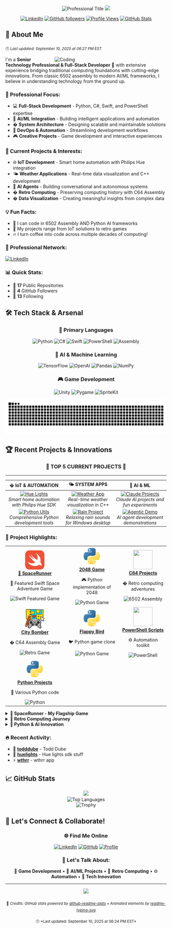 <div align="center">

  <img src="https://readme-typing-svg.demolab.com?font=Fira+Code&size=20&pause=2000&color=30A3DC&center=true&vCenter=true&width=500&lines=Senior+Technology+Professional;Full-Stack+Developer;AI%2FML+Enthusiast;Retro+Computing+Fan" alt="Professional Title" />

<img src="https://capsule-render.vercel.app/api?type=waving&color=0:00D4AA,20:30A3DC,40:FF6B6B,60:FFD93D,80:9B59B6,100:00D4AA&height=120&section=header&animation=twinkling&fontColor=FFFFFF" />

[![LinkedIn](https://img.shields.io/badge/LinkedIn-Todd_Dube-0077B5?style=for-the-badge&logo=linkedin&logoColor=white&labelColor=0077B5)](https://www.linkedin.com/in/tdube/)
[![GitHub followers](https://img.shields.io/badge/GitHub-Follow_Me-181717?style=for-the-badge&logo=github&logoColor=white&labelColor=181717)](https://github.com/todddube/todddube)
[![Profile Views](https://komarev.com/ghpvc/?username=todddube&style=for-the-badge&color=00D4AA&labelColor=000000)](https://github.com/todddube/todddube)
[![GitHub Stats](https://img.shields.io/badge/GitHub-View_Stats-FF6B6B?style=for-the-badge&logo=github&logoColor=white&labelColor=FF6B6B)](https://github.com/todddube/todddube)
  
</div>

## 🚀 About Me
<sub>🕐 *Last updated: September 10, 2025 at 06:27 PM EST*</sub>


<img align="right" alt="Coding" width="350" src="https://cdn.dribbble.com/users/1162077/screenshots/3848914/programmer.gif">

I'm a **Senior Technology Professional & Full-Stack Developer** 🌟 with extensive experience bridging traditional computing foundations with cutting-edge innovations. From classic 6502 assembly to modern AI/ML frameworks, I believe in understanding technology from the ground up.

### 🎯 Professional Focus:
- 💻 **Full-Stack Development** - Python, C#, Swift, and PowerShell expertise
- 🤖 **AI/ML Integration** - Building intelligent applications and automation
- �️ **System Architecture** - Designing scalable and maintainable solutions  
- 🔧 **DevOps & Automation** - Streamlining development workflows
- 🎮 **Creative Projects** - Game development and interactive experiences

### 💼 Current Projects & Interests:
- 🌐 **IoT Development** - Smart home automation with Philips Hue integration
- 🌤️ **Weather Applications** - Real-time data visualization and C++ development
- 🤖 **AI Agents** - Building conversational and autonomous systems
- � **Retro Computing** - Preserving computing history with C64 Assembly
- � **Data Visualization** - Creating meaningful insights from complex data

### 💡 Fun Facts:
- 🎯 I can code in 6502 Assembly AND Python AI frameworks
- 🚀 My projects range from IoT solutions to retro games
- 🔥 I turn coffee into code across multiple decades of computing!

### 🤝 Professional Network:
[![LinkedIn](https://img.shields.io/badge/LinkedIn-Todd_Dube-0077B5?style=for-the-badge&logo=linkedin&logoColor=white)](https://www.linkedin.com/in/tdube/)


### 📊 Quick Stats:
- 📂 **17** Public Repositories
- 👥 **4** GitHub Followers  
- 🔗 **13** Following
## 🛠️ Tech Stack & Arsenal

<div align="center">

### 🎯 Primary Languages
![Python](https://img.shields.io/badge/Python-3776AB?style=for-the-badge&logo=python&logoColor=white&labelColor=3776AB)
![C#](https://img.shields.io/badge/C%23-239120?style=for-the-badge&logo=c-sharp&logoColor=white&labelColor=239120)
![Swift](https://img.shields.io/badge/Swift-FA7343?style=for-the-badge&logo=swift&logoColor=white&labelColor=FA7343)
![PowerShell](https://img.shields.io/badge/PowerShell-5391FE?style=for-the-badge&logo=powershell&logoColor=white&labelColor=5391FE)
![Assembly](https://img.shields.io/badge/Assembly-6502-FF6B6B?style=for-the-badge&logo=mega&logoColor=white)

### 🤖 AI & Machine Learning
![TensorFlow](https://img.shields.io/badge/TensorFlow-FF6F00?style=for-the-badge&logo=tensorflow&logoColor=white)
![OpenAI](https://img.shields.io/badge/OpenAI-412991?style=for-the-badge&logo=openai&logoColor=white)
![Pandas](https://img.shields.io/badge/Pandas-150458?style=for-the-badge&logo=pandas&logoColor=white)
![NumPy](https://img.shields.io/badge/NumPy-013243?style=for-the-badge&logo=numpy&logoColor=white)

### 🎮 Game Development
![Unity](https://img.shields.io/badge/Unity-000000?style=for-the-badge&logo=unity&logoColor=white)
![Pygame](https://img.shields.io/badge/Pygame-00599C?style=for-the-badge&logo=python&logoColor=white)
![SpriteKit](https://img.shields.io/badge/SpriteKit-FA7343?style=for-the-badge&logo=swift&logoColor=white)

</div>

<div align="center">
  <picture>
    <source media="(prefers-color-scheme: dark)" srcset="https://raw.githubusercontent.com/todddube/todddube/output/github-contribution-grid-snake-dark.svg" />
    <source media="(prefers-color-scheme: light)" srcset="https://raw.githubusercontent.com/todddube/todddube/output/github-contribution-grid-snake.svg" />
    <img alt="github contribution snake animation" src="https://raw.githubusercontent.com/todddube/todddube/output/github-contribution-grid-snake.svg" />
  </picture>
</div>

## 🏆 Recent Projects & Innovations

<div align="center">

### 🌟 **TOP 5 CURRENT PROJECTS** 🌟

</div>

---

<div align="center">

| � **IoT & AUTOMATION** | 🌤️ **SYSTEM APPS** | 🤖 **AI & ML** |
|:---:|:---:|:---:|
| [![Hue Lights](https://img.shields.io/badge/�_HueLights-IoT_SDK-FF6B6B?style=for-the-badge&logo=python&logoColor=white)](https://github.com/todddube/huelights) <br/> *Smart home automation with Philips Hue SDK* | [![Weather App](https://img.shields.io/badge/🌤️_Wthrr-C++_Weather_App-00599C?style=for-the-badge&logo=cplusplus&logoColor=white)](https://github.com/todddube/wthrr) <br/> *Real-time weather visualization in C++* | [![Claude Projects](https://img.shields.io/badge/🧠_Claude-AI_Experiments-412991?style=for-the-badge&logo=python&logoColor=white)](https://github.com/todddube/claude) <br/> *Claude AI projects and fun experiments* |
| [![Python Utils](https://img.shields.io/badge/🐍_Python-Dev_Toolkit-3776AB?style=for-the-badge&logo=python&logoColor=white)](https://github.com/todddube/python) <br/> *Comprehensive Python development tools* | [![Rain Project](https://img.shields.io/badge/🌧️_RainProject-Desktop_ASMR-00D4AA?style=for-the-badge&logo=cplusplus&logoColor=white)](https://github.com/todddube/RainProject) <br/> *Relaxing rain sounds for Windows desktop* | [![Agentic Demo](https://img.shields.io/badge/🤖_Agentic-AI_Agent_Demo-FF9800?style=for-the-badge&logo=python&logoColor=white)](https://github.com/todddube/agentic_demo) <br/> *AI agent development demonstrations* |

</div>

### 🚀 **Project Highlights:**

  <table>
    <tr>
      <td align="center">
        <a href="https://github.com/todddube/spacerunner">
          <img src="https://raw.githubusercontent.com/github/explore/80688e429a7d4ef2fca1e82350fe8e3517d3494d/topics/swift/swift.png" width="60" height="60"/><br />
          <b>🌟 SpaceRunner</b>
        </a>
        <p>🚀 Featured Swift Space Adventure Game</p>
        <img src="https://img.shields.io/badge/Swift-Featured-orange?style=flat-square" alt="Swift Featured Game"/>
      </td>
      <td align="center">
        <a href="https://github.com/todddube/2048-In-Python">
          <img src="https://raw.githubusercontent.com/github/explore/80688e429a7d4ef2fca1e82350fe8e3517d3494d/topics/python/python.png" width="60" height="60"/><br />
          <b>2048 Game</b>
        </a>
        <p>🎮 Python implementation of 2048</p>
        <img src="https://img.shields.io/badge/Python-Game-blue?style=flat-square" alt="Python Game"/>
      </td>
      <td align="center">
        <a href="https://github.com/todddube/C64-Projects">
          <img src="https://upload.wikimedia.org/wikipedia/commons/thumb/4/48/C64_startup_animiert.gif/100px-C64_startup_animiert.gif" width="60" height="60"/><br />
          <b>C64 Projects</b>
        </a>
        <p>� Retro computing adventures</p>
        <img src="https://img.shields.io/badge/Assembly-6502-yellow?style=flat-square" alt="6502 Assembly"/>
      </td>
    </tr>
    <tr>
      <td align="center">
        <a href="https://github.com/todddube/City-Bomber-C64-Asm">
          <img src="https://raw.githubusercontent.com/github/explore/85cceaeeaf993ca35664dc37ea24f9237fbbfc14/topics/game-development/game-development.png" width="60" height="60"/><br />
          <b>City Bomber</b>
        </a>
        <p>� C64 Assembly Game</p>
        <img src="https://img.shields.io/badge/Game-Retro-red?style=flat-square" alt="Retro Game"/>
      </td>
      <td align="center">
        <a href="https://github.com/todddube/Flappy-bird-python">
          <img src="https://raw.githubusercontent.com/github/explore/80688e429a7d4ef2fca1e82350fe8e3517d3494d/topics/python/python.png" width="60" height="60"/><br />
          <b>Flappy Bird</b>
        </a>
        <p>🐦 Python game clone</p>
        <img src="https://img.shields.io/badge/Python-Game-success?style=flat-square" alt="Python Game"/>
      </td>
      <td align="center">
        <a href="https://github.com/todddube/powershell">
          <img src="https://raw.githubusercontent.com/PowerShell/PowerShell/master/assets/ps_black_64.svg" width="60" height="60"/><br />
          <b>PowerShell Scripts</b>
        </a>
        <p>⚙️ Automation toolkit</p>
        <img src="https://img.shields.io/badge/PowerShell-Automation-blue?style=flat-square" alt="PowerShell"/>
      </td>
    </tr>
    <tr>
      <td align="center">
        <a href="https://github.com/todddube/python">
          <img src="https://raw.githubusercontent.com/github/explore/80688e429a7d4ef2fca1e82350fe8e3517d3494d/topics/python/python.png" width="60" height="60"/><br />
          <b>Python Projects</b>
        </a>
        <p>🐍 Various Python code</p>
        <img src="https://img.shields.io/badge/Python-Code-informational?style=flat-square" alt="Python"/>
      </td>
      <td colspan="2"></td>
    </tr>
  </table>

<details>
<summary><b>🌟 SpaceRunner - My Flagship Game</b></summary>

> **The Ultimate Swift Space Adventure!** 🚀
> - Built with **SwiftUI & SpriteKit** for native macOS performance
> - Features dynamic gameplay, stunning visuals, and immersive sound
> - Showcases advanced game development techniques
> - **Current Status:** Active development with regular updates
</details>

<details>
<summary><b>💾 Retro Computing Journey</b></summary>

> **From Assembly to AI - A Developer's Timeline** 🕹️
> - **C64 Projects**: Pure 6502 Assembly programming nostalgia
> - **City Bomber**: Action-packed retro arcade experience
> - **Bridge to Modern**: Applying low-level insights to high-level projects
</details>

<details>
<summary><b>🤖 Python & AI Innovation</b></summary>

> **Where Classic Algorithms Meet Modern AI** 🧠
> - **2048 Game**: Intelligent game mechanics with Python
> - **AI/ML Projects**: Exploring GenAI and machine learning frontiers
> - **Cross-Platform**: From desktop games to AI experiments
</details>



### 🔥 Recent Activity:
- 📁 **[todddube](https://github.com/todddube/todddube)** - Todd Dube
- 🐍 **[huelights](https://github.com/todddube/huelights)** - Hue lights sdk stuff
- ⚡ **[wthrr](https://github.com/todddube/wthrr)** - wthrr app

## 📈 GitHub Stats

<div align="center">
  <picture>
    <source srcset="https://github-readme-stats.vercel.app/api?username=todddube&show_icons=true&theme=radical&border_color=30A3DC&bg_color=0D1117" media="(prefers-color-scheme: dark)"/>
    <source srcset="https://github-readme-stats.vercel.app/api?username=todddube&show_icons=true&theme=buefy" media="(prefers-color-scheme: light), (prefers-color-scheme:no-preference)"/>
    <img src="https://github-readme-stats.vercel.app/api?username=todddube&show_icons=true" />
  </picture>

  <br/>
  
  <img src="https://github-readme-stats.vercel.app/api/top-langs/?username=todddube&layout=compact&theme=radical&border_color=30A3DC&bg_color=0D1117" alt="Top Languages" />
  
  <br/>
  
  <img src="https://github-profile-trophy.vercel.app/?username=todddube&theme=darkhub&no-frame=true&row=1&column=7" alt="Trophy" />
</div>

## 🤝 Let's Connect & Collaborate!

<div align="center">

### 🌐 **Find Me Online**
[![LinkedIn](https://img.shields.io/badge/LinkedIn-Professional_Network-0077B5?style=for-the-badge&logo=linkedin&logoColor=white)](https://www.linkedin.com/in/tdube/)
[![GitHub](https://img.shields.io/badge/GitHub-Follow_My_Journey-181717?style=for-the-badge&logo=github&logoColor=white)](https://github.com/todddube/todddube)
[![Profile](https://img.shields.io/badge/Portfolio-Visit_My_Profile-FF6B6B?style=for-the-badge&logo=web&logoColor=white)](#)

### 💬 **Let's Talk About:**
🚀 **Game Development** • 🤖 **AI/ML Projects** • 💾 **Retro Computing** • ⚙️ **Automation** • 🎯 **Tech Innovation**

---

<img src="https://capsule-render.vercel.app/api?type=waving&color=gradient&height=100&section=footer" />

</div>

<p align="center">
  <sub>🙏 <i>Credits: GitHub stats powered by <a href="https://github.com/anuraghazra/github-readme-stats">github-readme-stats</a> • Animated elements by <a href="https://github.com/DenverCoder1/readme-typing-svg">readme-typing-svg</a></i></sub>
</p>

<p align="center">
  <sub>🕐 *Last updated: September 10, 2025 at 06:24 PM EST*</sub>
</p>